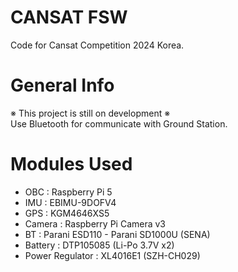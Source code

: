 # CANSAT FSW 
Code for Cansat Competition 2024 Korea.

# General Info
※ This project is still on development ※  
Use Bluetooth for communicate with Ground Station.

# Modules Used
- OBC : Raspberry Pi 5
- IMU : EBIMU-9DOFV4
- GPS : KGM4646XS5
- Camera : Raspberry Pi Camera v3
- BT : Parani ESD110 - Parani SD1000U (SENA)
- Battery : DTP105085 (Li-Po 3.7V x2)
- Power Regulator : XL4016E1 (SZH-CH029)

